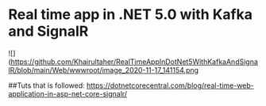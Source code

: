 # Real time app in .NET 5.0 with Kafka and SignalR
![](https://github.com/Khairultaher/RealTimeAppInDotNet5WithKafkaAndSignalR/blob/main/Web/wwwroot/image_2020-11-17_141154.png

##Tuts that is followed:
https://dotnetcorecentral.com/blog/real-time-web-application-in-asp-net-core-signalr/
